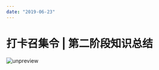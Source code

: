 ```yaml
---
date: "2019-06-23"
---  
```

      
# 打卡召集令 | 第二阶段知识总结
![unpreview](/images/数据结构与算法之美/10.打卡召集令/resourceimaged379d37136dd9b2341abf5a41167d3e50c79.jpg)

<!-- [[[read_end]]] -->